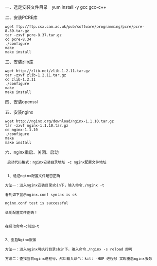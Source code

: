 
一、选定安装文件目录　yum install -y gcc gcc-c++

二、安装PCRE库

    wget ftp://ftp.csx.cam.ac.uk/pub/software/programming/pcre/pcre-8.39.tar.gz 
    tar -zxvf pcre-8.37.tar.gz
    cd pcre-8.34
    ./configure
    make
    make install
    
三、安装zlib库

    wget http://zlib.net/zlib-1.2.11.tar.gz
    tar -zxvf zlib-1.2.11.tar.gz
    cd zlib-1.2.11
    ./configure
    make
    make install
    
 
 四、安装openssl
 
 
 五、安装nginx
 
    wget http://nginx.org/download/nginx-1.1.10.tar.gz
    tar -zxvf nginx-1.1.10.tar.gz
    cd nginx-1.1.10
    ./configure
    make
    make install
    
    
六、nginx重启、关闭、启动
   
     启动代码格式：nginx安装目录地址 -c nginx配置文件地址
     
     
     1、验证nginx配置文件是否正确

    方法一：进入nginx安装目录sbin下，输入命令./nginx -t

    看到如下显示nginx.conf syntax is ok

    nginx.conf test is successful

    说明配置文件正确！
    
    
    在启动命令-c前加-t
    
    
    2、重启Nginx服务

    方法一：进入nginx可执行目录sbin下，输入命令./nginx -s reload 即可
    
    方法二：查找当前nginx进程号，然后输入命令：kill -HUP 进程号 实现重启nginx服务
